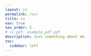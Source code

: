 ```yaml
---
layout: cv
permalink: /cv/
title: cv
nav: true
nav_order: 5
# cv_pdf: example_pdf.pdf
description: Just something about me.
toc:
  sidebar: left
---
```

